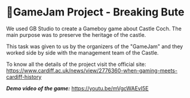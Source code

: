 # 🏰GameJam Project - Breaking Bute
We used GB Studio to create a Gameboy game about Castle Coch. The main purpose was to preserve the heritage of the castle. 

This task was given to us by the organizers of the "GameJam" and they worked side by side with the management team of the Castle. 

To know all the details of the project visit the official site: https://www.cardiff.ac.uk/news/view/2776360-when-gaming-meets-cardiff-history 

***Demo video of the game:*** https://youtu.be/mVgcWAEvI5E 
